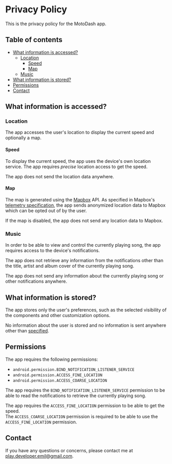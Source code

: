 # Privacy Policy

This is the privacy policy for the MotoDash app.

## Table of contents

- [What information is accessed?](#what-information-is-accessed)
  - [Location](#location)
    - [Speed](#speed)
    - [Map](#map)
  - [Music](#music)
- [What information is stored?](#what-information-is-stored)
- [Permissions](#permissions)
- [Contact](#contact)

## What information is accessed?

### Location

The app accesses the user's location to display the current speed and optionally a map.

#### Speed

To display the current speed, the app uses the device's own location service. The app requires *precise* location access to get the speed.

The app does not send the location data anywhere.

#### Map

The map is generated using the [Mapbox](https://www.mapbox.com/) API. As specified in Mapbox's [telemetry specification](https://www.mapbox.com/telemetry/), the app sends anonymized location data to Mapbox which can be opted out of by the user.  

If the map is disabled, the app does not send any location data to Mapbox.

### Music

In order to be able to view and control the currently playing song, the app requires access to the device's notifications.

The app does not retrieve any information from the notifications other than the title, artist and album cover of the currently playing song.

The app does not send any information about the currently playing song or other notifications anywhere.

## What information is stored?

The app stores only the user's preferences, such as the selected visibility of the components and other customization options.

No information about the user is stored and no information is sent anywhere other than [specified](#map).

## Permissions

The app requires the following permissions:
- `android.permission.BIND_NOTIFICATION_LISTENER_SERVICE`
- `android.permission.ACCESS_FINE_LOCATION`
- `android.permission.ACCESS_COARSE_LOCATION`

The app requires the `BIND_NOTIFICATION_LISTENER_SERVICE` permission to be able to read the notifications to retrieve the currently playing song.

The app requires the `ACCESS_FINE_LOCATION` permission to be able to get the speed.  
The `ACCESS_COARSE_LOCATION` permission is required to be able to use the `ACCESS_FINE_LOCATION` permission.

## Contact

If you have any questions or concerns, please contact me at [play.developer.emil@gmail.com](mailto:play.developer.emil@gmail.com).